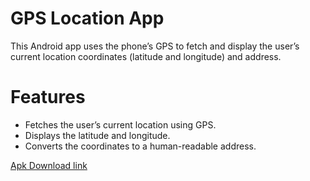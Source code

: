 # GPS Location App
This Android app uses the phone’s GPS to fetch and display the user’s current location coordinates (latitude and longitude) and address.

# Features
- Fetches the user’s current location using GPS.
- Displays the latitude and longitude.
- Converts the coordinates to a human-readable address.

[Apk Download link](https://github.com/kaustubhsuryakantdeshpande/Location-Finder/raw/refs/heads/master/LocationApp.apk)

